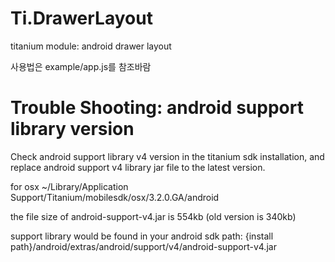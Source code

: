 Ti.DrawerLayout
===============

titanium module: android drawer layout


사용법은 example/app.js를 참조바람


Trouble Shooting: android support library version
=================================================

Check android support library v4 version in the titanium sdk installation,
and replace android support v4 library jar file to the latest version.

for osx
~/Library/Application Support/Titanium/mobilesdk/osx/3.2.0.GA/android

the file size of android-support-v4.jar is 554kb
(old version is 340kb)


support library would be found in your android sdk path:
{install path}/android/extras/android/support/v4/android-support-v4.jar

